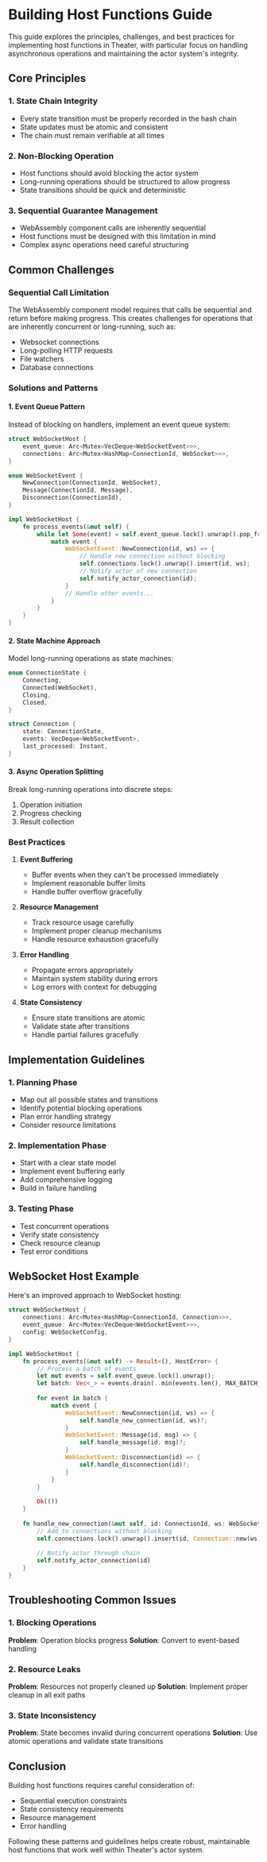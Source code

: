 # Building Host Functions Guide

This guide explores the principles, challenges, and best practices for implementing host functions in Theater, with particular focus on handling asynchronous operations and maintaining the actor system's integrity.

## Core Principles

### 1. State Chain Integrity
- Every state transition must be properly recorded in the hash chain
- State updates must be atomic and consistent
- The chain must remain verifiable at all times

### 2. Non-Blocking Operation
- Host functions should avoid blocking the actor system
- Long-running operations should be structured to allow progress
- State transitions should be quick and deterministic

### 3. Sequential Guarantee Management
- WebAssembly component calls are inherently sequential
- Host functions must be designed with this limitation in mind
- Complex async operations need careful structuring

## Common Challenges

### Sequential Call Limitation
The WebAssembly component model requires that calls be sequential and return before making progress. This creates challenges for operations that are inherently concurrent or long-running, such as:
- Websocket connections
- Long-polling HTTP requests
- File watchers
- Database connections

### Solutions and Patterns

#### 1. Event Queue Pattern
Instead of blocking on handlers, implement an event queue system:
```rust
struct WebSocketHost {
    event_queue: Arc<Mutex<VecDeque<WebSocketEvent>>>,
    connections: Arc<Mutex<HashMap<ConnectionId, WebSocket>>>,
}

enum WebSocketEvent {
    NewConnection(ConnectionId, WebSocket),
    Message(ConnectionId, Message),
    Disconnection(ConnectionId),
}

impl WebSocketHost {
    fn process_events(&mut self) {
        while let Some(event) = self.event_queue.lock().unwrap().pop_front() {
            match event {
                WebSocketEvent::NewConnection(id, ws) => {
                    // Handle new connection without blocking
                    self.connections.lock().unwrap().insert(id, ws);
                    // Notify actor of new connection
                    self.notify_actor_connection(id);
                }
                // Handle other events...
            }
        }
    }
}
```

#### 2. State Machine Approach
Model long-running operations as state machines:
```rust
enum ConnectionState {
    Connecting,
    Connected(WebSocket),
    Closing,
    Closed,
}

struct Connection {
    state: ConnectionState,
    events: VecDeque<WebSocketEvent>,
    last_processed: Instant,
}
```

#### 3. Async Operation Splitting
Break long-running operations into discrete steps:
1. Operation initiation
2. Progress checking
3. Result collection

### Best Practices

1. **Event Buffering**
   - Buffer events when they can't be processed immediately
   - Implement reasonable buffer limits
   - Handle buffer overflow gracefully

2. **Resource Management**
   - Track resource usage carefully
   - Implement proper cleanup mechanisms
   - Handle resource exhaustion gracefully

3. **Error Handling**
   - Propagate errors appropriately
   - Maintain system stability during errors
   - Log errors with context for debugging

4. **State Consistency**
   - Ensure state transitions are atomic
   - Validate state after transitions
   - Handle partial failures gracefully

## Implementation Guidelines

### 1. Planning Phase
- Map out all possible states and transitions
- Identify potential blocking operations
- Plan error handling strategy
- Consider resource limitations

### 2. Implementation Phase
- Start with a clear state model
- Implement event buffering early
- Add comprehensive logging
- Build in failure handling

### 3. Testing Phase
- Test concurrent operations
- Verify state consistency
- Check resource cleanup
- Test error conditions

## WebSocket Host Example

Here's an improved approach to WebSocket hosting:

```rust
struct WebSocketHost {
    connections: Arc<Mutex<HashMap<ConnectionId, Connection>>>,
    event_queue: Arc<Mutex<VecDeque<WebSocketEvent>>>,
    config: WebSocketConfig,
}

impl WebSocketHost {
    fn process_events(&mut self) -> Result<(), HostError> {
        // Process a batch of events
        let mut events = self.event_queue.lock().unwrap();
        let batch: Vec<_> = events.drain(..min(events.len(), MAX_BATCH_SIZE)).collect();
        
        for event in batch {
            match event {
                WebSocketEvent::NewConnection(id, ws) => {
                    self.handle_new_connection(id, ws)?;
                }
                WebSocketEvent::Message(id, msg) => {
                    self.handle_message(id, msg)?;
                }
                WebSocketEvent::Disconnection(id) => {
                    self.handle_disconnection(id)?;
                }
            }
        }
        
        Ok(())
    }
    
    fn handle_new_connection(&mut self, id: ConnectionId, ws: WebSocket) -> Result<(), HostError> {
        // Add to connections without blocking
        self.connections.lock().unwrap().insert(id, Connection::new(ws));
        
        // Notify actor through chain
        self.notify_actor_connection(id)
    }
}
```

## Troubleshooting Common Issues

### 1. Blocking Operations
**Problem**: Operation blocks progress
**Solution**: Convert to event-based handling

### 2. Resource Leaks
**Problem**: Resources not properly cleaned up
**Solution**: Implement proper cleanup in all exit paths

### 3. State Inconsistency
**Problem**: State becomes invalid during concurrent operations
**Solution**: Use atomic operations and validate state transitions

## Conclusion

Building host functions requires careful consideration of:
- Sequential execution constraints
- State consistency requirements
- Resource management
- Error handling

Following these patterns and guidelines helps create robust, maintainable host functions that work well within Theater's actor system.